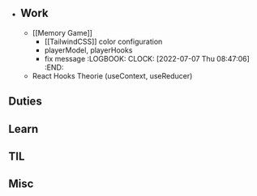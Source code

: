 - ## Work
	- [[Memory Game]]
		- [[TailwindCSS]] color configuration
		- playerModel, playerHooks
		- fix message
		  :LOGBOOK:
		  CLOCK: [2022-07-07 Thu 08:47:06]
		  :END:
	- React Hooks Theorie (useContext, useReducer)
## Duties
## Learn
## TIL
## Misc